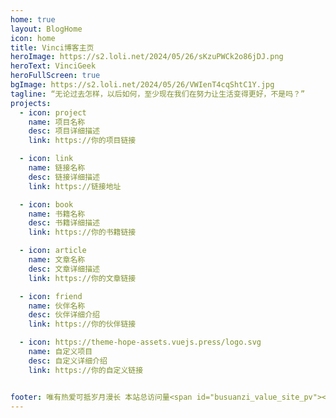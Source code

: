 ```yaml
---
home: true
layout: BlogHome
icon: home
title: Vinci博客主页
heroImage: https://s2.loli.net/2024/05/26/sKzuPWCk2o86jDJ.png
heroText: VinciGeek
heroFullScreen: true
bgImage: https://s2.loli.net/2024/05/26/VWIenT4cqShtC1Y.jpg
tagline: “无论过去怎样，以后如何，至少现在我们在努力让生活变得更好，不是吗？”
projects:
  - icon: project
    name: 项目名称
    desc: 项目详细描述
    link: https://你的项目链接

  - icon: link
    name: 链接名称
    desc: 链接详细描述
    link: https://链接地址

  - icon: book
    name: 书籍名称
    desc: 书籍详细描述
    link: https://你的书籍链接

  - icon: article
    name: 文章名称
    desc: 文章详细描述
    link: https://你的文章链接

  - icon: friend
    name: 伙伴名称
    desc: 伙伴详细介绍
    link: https://你的伙伴链接

  - icon: https://theme-hope-assets.vuejs.press/logo.svg
    name: 自定义项目
    desc: 自定义详细介绍
    link: https://你的自定义链接


footer: 唯有热爱可抵岁月漫长 本站总访问量<span id="busuanzi_value_site_pv"></span>次 本站访客数<span id="busuanzi_value_site_uv"></span>人次
---
```


<script>
if (typeof document !== 'undefined') {
  document.addEventListener("DOMContentLoaded", function () {
    const taglines = [
      "——“且将新火试新茶，诗酒乘年华”",
      "——“天生我材必有用，千金散尽还复来”",
      "——“长风破浪会有时，直挂云帆济沧海”",
      "——“海内存知己，天涯若比邻”"
    ];

    const randomTagline = taglines[Math.floor(Math.random() * taglines.length)];
    const taglineElement = document.querySelector('.hero .description');

    if (taglineElement) {
      taglineElement.textContent = randomTagline;
    }
  });
}
</script>